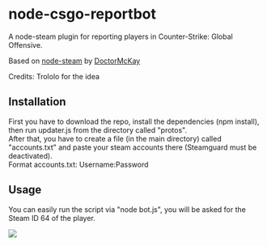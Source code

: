 # node-csgo-reportbot

A node-steam plugin for reporting players in Counter-Strike: Global Offensive.

Based on [node-steam](https://github.com/DoctorMcKay/node-steam) by [DoctorMcKay](https://github.com/DoctorMcKay)

Credits: Trololo for the idea

## Installation

First you have to download the repo, install the dependencies (npm install), then run updater.js from the directory called "protos".<br />
After that, you have to create a file (in the main directory) called "accounts.txt" and paste your steam accounts there (Steamguard must be deactivated).<br />
Format accounts.txt: Username:Password

## Usage

You can easily run the script via "node bot.js", you will be asked for the Steam ID 64 of the player.

![](http://i.imgur.com/PPEIPx8.png)
